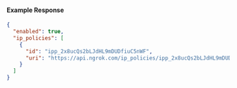 <!-- Code generated for API Clients. DO NOT EDIT. -->

#### Example Response

```json
{
  "enabled": true,
  "ip_policies": [
    {
      "id": "ipp_2x8ucQs2bLJdHL9mDUDfiuC5nWF",
      "uri": "https://api.ngrok.com/ip_policies/ipp_2x8ucQs2bLJdHL9mDUDfiuC5nWF"
    }
  ]
}
```
